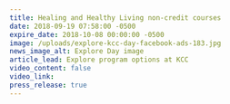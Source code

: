 ```yaml
---
title: Healing and Healthy Living non-credit courses
date: 2018-09-19 07:58:00 -0500
expire_date: 2018-10-08 00:00:00 -0500
image: /uploads/explore-kcc-day-facebook-ads-183.jpg
news_image_alt: Explore Day image
article_lead: Explore program options at KCC
video_content: false
video_link:
press_release: true
---
```

